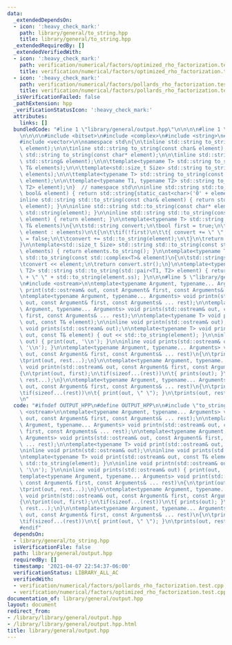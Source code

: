 ```yaml
---
data:
  _extendedDependsOn:
  - icon: ':heavy_check_mark:'
    path: library/general/to_string.hpp
    title: library/general/to_string.hpp
  _extendedRequiredBy: []
  _extendedVerifiedWith:
  - icon: ':heavy_check_mark:'
    path: verification/numerical/factors/optimized_rho_factorization.test.cpp
    title: verification/numerical/factors/optimized_rho_factorization.test.cpp
  - icon: ':heavy_check_mark:'
    path: verification/numerical/factors/pollards_rho_factorization.test.cpp
    title: verification/numerical/factors/pollards_rho_factorization.test.cpp
  _isVerificationFailed: false
  _pathExtension: hpp
  _verificationStatusIcon: ':heavy_check_mark:'
  attributes:
    links: []
  bundledCode: "#line 1 \"library/general/output.hpp\"\n\n\n\n#line 1 \"library/general/to_string.hpp\"\
    \n\n\n\n#include <bitset>\n#include <complex>\n#include <string>\n#include <utility>\n\
    #include <vector>\n\nnamespace std\n{\n\tinline std::string to_string(const bool&\
    \ element);\n\n\tinline std::string to_string(const char& element);\n\n\tinline\
    \ std::string to_string(const char* element);\n\n\tinline std::string to_string(const\
    \ std::string& element);\n\n\ttemplate<typename T> std::string to_string(const\
    \ T& elements);\n\n\ttemplate<std::size_t Size> std::string to_string(const std::bitset<Size>&\
    \ elements);\n\n\ttemplate<typename T> std::string to_string(const std::complex<T>&\
    \ element);\n\n\ttemplate<typename T1, typename T2> std::string to_string(std::pair<T1,\
    \ T2> element);\n}  // namespace std\n\ninline std::string std::to_string(const\
    \ bool& element) { return std::string{static_cast<char>('0' + element)}; }\n\n\
    inline std::string std::to_string(const char& element) { return std::string(1,\
    \ element); }\n\ninline std::string std::to_string(const char* element) { return\
    \ std::string(element); }\n\ninline std::string std::to_string(const std::string&\
    \ element) { return element; }\n\ntemplate<typename T> std::string std::to_string(const\
    \ T& elements)\n{\n\tstd::string convert;\n\tbool first = true;\n\tfor(const auto&\
    \ element : elements)\n\t{\n\t\tif(!first)\n\t\t{ convert += \" \"; }\n\t\tfirst\
    \ = false;\n\t\tconvert += std::to_string(element);\n\t}\n\treturn convert;\n\
    }\n\ntemplate<std::size_t Size> std::string std::to_string(const std::bitset<Size>&\
    \ elements) { return elements.to_string(); }\n\ntemplate<typename T> std::string\
    \ std::to_string(const std::complex<T>& element)\n{\n\tstd::stringstream convert;\n\
    \tconvert << element;\n\treturn convert.str();\n}\n\ntemplate<typename T1, typename\
    \ T2> std::string std::to_string(std::pair<T1, T2> element) { return std::to_string(element.ff)\
    \ + \" \" + std::to_string(element.ss); }\n\n\n#line 5 \"library/general/output.hpp\"\
    \n#include <ostream>\n\ntemplate<typename Argument, typename... Arguments> void\
    \ print(std::ostream& out, const Argument& first, const Arguments& ... rest);\n\
    \ntemplate<typename Argument, typename... Arguments> void printn(std::ostream&\
    \ out, const Argument& first, const Arguments& ... rest);\n\ntemplate<typename\
    \ Argument, typename... Arguments> void prints(std::ostream& out, const Argument&\
    \ first, const Arguments& ... rest);\n\ntemplate<typename T> void print(std::ostream&\
    \ out, const T& element);\n\ninline void printn(std::ostream& out);\n\ninline\
    \ void prints(std::ostream& out);\n\ntemplate<typename T> void print(std::ostream&\
    \ out, const T& element) { out << std::to_string(element); }\n\ninline void printn(std::ostream&\
    \ out) { print(out, '\\n'); }\n\ninline void prints(std::ostream& out) { print(out,\
    \ '\\n'); }\n\ntemplate<typename Argument, typename... Arguments> void print(std::ostream&\
    \ out, const Argument& first, const Arguments& ... rest)\n{\n\tprint(out, first);\n\
    \tprint(out, rest...);\n}\n\ntemplate<typename Argument, typename... Arguments>\
    \ void printn(std::ostream& out, const Argument& first, const Arguments& ... rest)\n\
    {\n\tprint(out, first);\n\tif(sizeof...(rest))\n\t{ prints(out); }\n\tprintn(out,\
    \ rest...);\n}\n\ntemplate<typename Argument, typename... Arguments> void prints(std::ostream&\
    \ out, const Argument& first, const Arguments& ... rest)\n{\n\tprint(out, first);\n\
    \tif(sizeof...(rest))\n\t{ print(out, \" \"); }\n\tprints(out, rest...);\n}\n\n\
    \n"
  code: "#ifndef OUTPUT_HPP\n#define OUTPUT_HPP\n\n#include \"to_string.hpp\"\n#include\
    \ <ostream>\n\ntemplate<typename Argument, typename... Arguments> void print(std::ostream&\
    \ out, const Argument& first, const Arguments& ... rest);\n\ntemplate<typename\
    \ Argument, typename... Arguments> void printn(std::ostream& out, const Argument&\
    \ first, const Arguments& ... rest);\n\ntemplate<typename Argument, typename...\
    \ Arguments> void prints(std::ostream& out, const Argument& first, const Arguments&\
    \ ... rest);\n\ntemplate<typename T> void print(std::ostream& out, const T& element);\n\
    \ninline void printn(std::ostream& out);\n\ninline void prints(std::ostream& out);\n\
    \ntemplate<typename T> void print(std::ostream& out, const T& element) { out <<\
    \ std::to_string(element); }\n\ninline void printn(std::ostream& out) { print(out,\
    \ '\\n'); }\n\ninline void prints(std::ostream& out) { print(out, '\\n'); }\n\n\
    template<typename Argument, typename... Arguments> void print(std::ostream& out,\
    \ const Argument& first, const Arguments& ... rest)\n{\n\tprint(out, first);\n\
    \tprint(out, rest...);\n}\n\ntemplate<typename Argument, typename... Arguments>\
    \ void printn(std::ostream& out, const Argument& first, const Arguments& ... rest)\n\
    {\n\tprint(out, first);\n\tif(sizeof...(rest))\n\t{ prints(out); }\n\tprintn(out,\
    \ rest...);\n}\n\ntemplate<typename Argument, typename... Arguments> void prints(std::ostream&\
    \ out, const Argument& first, const Arguments& ... rest)\n{\n\tprint(out, first);\n\
    \tif(sizeof...(rest))\n\t{ print(out, \" \"); }\n\tprints(out, rest...);\n}\n\n\
    #endif"
  dependsOn:
  - library/general/to_string.hpp
  isVerificationFile: false
  path: library/general/output.hpp
  requiredBy: []
  timestamp: '2021-04-07 22:54:37-06:00'
  verificationStatus: LIBRARY_ALL_AC
  verifiedWith:
  - verification/numerical/factors/pollards_rho_factorization.test.cpp
  - verification/numerical/factors/optimized_rho_factorization.test.cpp
documentation_of: library/general/output.hpp
layout: document
redirect_from:
- /library/library/general/output.hpp
- /library/library/general/output.hpp.html
title: library/general/output.hpp
---
```

